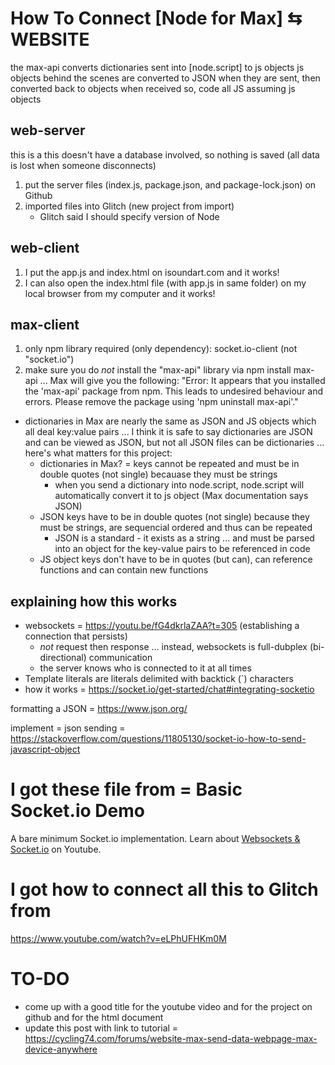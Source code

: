 # How To Connect [Node for Max] ⇆ WEBSITE

the max-api converts dictionaries sent into [node.script] to js objects
js objects behind the scenes are converted to JSON when they are sent, then converted back to objects when received
so, code all JS assuming js objects


## web-server
this is a 
this doesn't have a database involved, so nothing is saved (all data is lost when someone disconnects)

1. put the server files (index.js, package.json, and package-lock.json) on Github
2. imported files into Glitch (new project from import)
    - Glitch said I should specify version of Node

## web-client
1. I put the app.js and index.html on isoundart.com and it works!
2. I can also open the index.html file (with app.js in same folder) on my local browser from my computer and it works!

## max-client
1. only npm library required (only dependency):
    socket.io-client (not "socket.io")
2. make sure you do *not* install the "max-api" library via npm install max-api ... Max will give you the following: "Error: It appears that you installed the 'max-api' package from npm. This leads to undesired behaviour and errors. Please remove the package using 'npm uninstall max-api'."
- dictionaries in Max are nearly the same as JSON and JS objects which all deal key:value pairs ... I think it is safe to say dictionaries are JSON and can be viewed as JSON, but not all JSON files can be dictionaries ... here's what matters for this project:
    - dictionaries in Max? = keys cannot be repeated and must be in double quotes (not single) becauase they must be strings
        - when you send a dictionary into node.script, node.script will automatically convert it to js object (Max documentation says JSON)
    - JSON keys have to be in double quotes (not single) because they must be strings, are sequencial ordered and thus can be repeated
        - JSON is a standard - it exists as a string ... and must be parsed into an object for the key-value pairs to be referenced in code
    - JS object keys don't have to be in quotes (but can), can reference functions and can contain new functions


## explaining how this works
- websockets = https://youtu.be/fG4dkrlaZAA?t=305 (establishing a connection that persists)
    - *not* request then response ... instead, websockets is full-dubplex (bi-directional) communication
    - the server knows who is connected to it at all times
- Template literals are literals delimited with backtick (`) characters
- how it works = https://socket.io/get-started/chat#integrating-socketio 



formatting a JSON = https://www.json.org/


implement = json sending = https://stackoverflow.com/questions/11805130/socket-io-how-to-send-javascript-object


# I got these file from = Basic Socket.io Demo
A bare minimum Socket.io implementation. Learn about [Websockets & Socket.io](https://youtu.be/1BfCnjr_Vjg) on Youtube. 

# I got how to connect all this to Glitch from
https://www.youtube.com/watch?v=eLPhUFHKm0M


# TO-DO
- come up with a good title for the youtube video and for the project on github and for the html document
- update this post with link to tutorial = https://cycling74.com/forums/website-max-send-data-webpage-max-device-anywhere